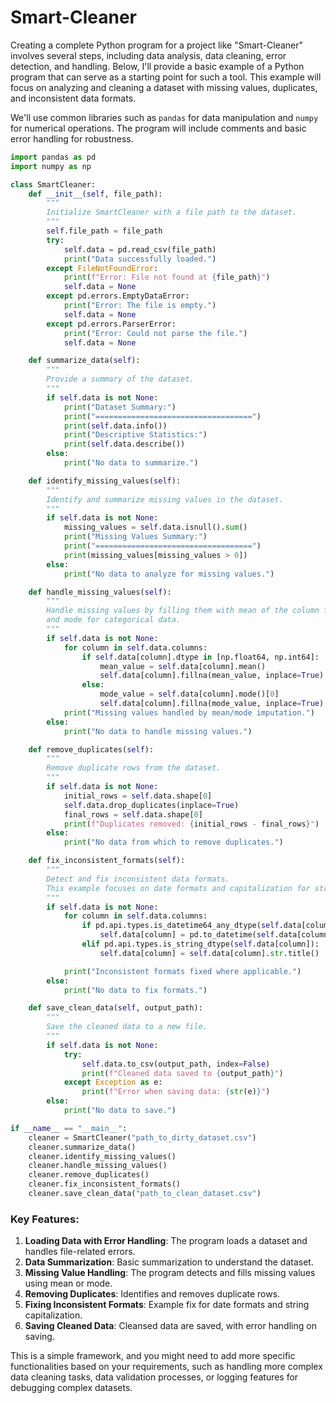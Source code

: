 # Smart-Cleaner

Creating a complete Python program for a project like "Smart-Cleaner" involves several steps, including data analysis, data cleaning, error detection, and handling. Below, I'll provide a basic example of a Python program that can serve as a starting point for such a tool. This example will focus on analyzing and cleaning a dataset with missing values, duplicates, and inconsistent data formats.

We'll use common libraries such as `pandas` for data manipulation and `numpy` for numerical operations. The program will include comments and basic error handling for robustness.

```python
import pandas as pd
import numpy as np

class SmartCleaner:
    def __init__(self, file_path):
        """
        Initialize SmartCleaner with a file path to the dataset.
        """
        self.file_path = file_path
        try:
            self.data = pd.read_csv(file_path)
            print("Data successfully loaded.")
        except FileNotFoundError:
            print(f"Error: File not found at {file_path}")
            self.data = None
        except pd.errors.EmptyDataError:
            print("Error: The file is empty.")
            self.data = None
        except pd.errors.ParserError:
            print("Error: Could not parse the file.")
            self.data = None

    def summarize_data(self):
        """
        Provide a summary of the dataset.
        """
        if self.data is not None:
            print("Dataset Summary:")
            print("===================================")
            print(self.data.info())
            print("Descriptive Statistics:")
            print(self.data.describe())
        else:
            print("No data to summarize.")

    def identify_missing_values(self):
        """
        Identify and summarize missing values in the dataset.
        """
        if self.data is not None:
            missing_values = self.data.isnull().sum()
            print("Missing Values Summary:")
            print("===================================")
            print(missing_values[missing_values > 0])
        else:
            print("No data to analyze for missing values.")

    def handle_missing_values(self):
        """
        Handle missing values by filling them with mean of the column for numerical data, 
        and mode for categorical data.
        """
        if self.data is not None:
            for column in self.data.columns:
                if self.data[column].dtype in [np.float64, np.int64]:
                    mean_value = self.data[column].mean()
                    self.data[column].fillna(mean_value, inplace=True)
                else:
                    mode_value = self.data[column].mode()[0]
                    self.data[column].fillna(mode_value, inplace=True)
            print("Missing values handled by mean/mode imputation.")
        else:
            print("No data to handle missing values.")

    def remove_duplicates(self):
        """
        Remove duplicate rows from the dataset.
        """
        if self.data is not None:
            initial_rows = self.data.shape[0]
            self.data.drop_duplicates(inplace=True)
            final_rows = self.data.shape[0]
            print(f"Duplicates removed: {initial_rows - final_rows}")
        else:
            print("No data from which to remove duplicates.")

    def fix_inconsistent_formats(self):
        """
        Detect and fix inconsistent data formats. 
        This example focuses on date formats and capitalization for strings.
        """
        if self.data is not None:
            for column in self.data.columns:
                if pd.api.types.is_datetime64_any_dtype(self.data[column]):
                    self.data[column] = pd.to_datetime(self.data[column], errors='coerce')
                elif pd.api.types.is_string_dtype(self.data[column]):
                    self.data[column] = self.data[column].str.title()

            print("Inconsistent formats fixed where applicable.")
        else:
            print("No data to fix formats.")

    def save_clean_data(self, output_path):
        """
        Save the cleaned data to a new file.
        """
        if self.data is not None:
            try:
                self.data.to_csv(output_path, index=False)
                print(f"Cleaned data saved to {output_path}")
            except Exception as e:
                print(f"Error when saving data: {str(e)}")
        else:
            print("No data to save.")

if __name__ == "__main__":
    cleaner = SmartCleaner("path_to_dirty_dataset.csv")
    cleaner.summarize_data()
    cleaner.identify_missing_values()
    cleaner.handle_missing_values()
    cleaner.remove_duplicates()
    cleaner.fix_inconsistent_formats()
    cleaner.save_clean_data("path_to_clean_dataset.csv")
```

### Key Features:
1. **Loading Data with Error Handling**: The program loads a dataset and handles file-related errors.
2. **Data Summarization**: Basic summarization to understand the dataset.
3. **Missing Value Handling**: The program detects and fills missing values using mean or mode.
4. **Removing Duplicates**: Identifies and removes duplicate rows.
5. **Fixing Inconsistent Formats**: Example fix for date formats and string capitalization.
6. **Saving Cleaned Data**: Cleansed data are saved, with error handling on saving.

This is a simple framework, and you might need to add more specific functionalities based on your requirements, such as handling more complex data cleaning tasks, data validation processes, or logging features for debugging complex datasets.